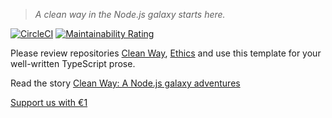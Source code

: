 >*A clean way in the Node.js galaxy starts here.*

[![CircleCI](https://dl.circleci.com/status-badge/img/gh/raccoons-co/cleanway-skeleton/tree/master.svg?style=svg)](https://dl.circleci.com/status-badge/redirect/gh/raccoons-co/cleanway-skeleton/tree/main)
[![Maintainability Rating](https://sonarcloud.io/api/project_badges/measure?project=raccoons-co_cleanway&metric=sqale_rating)](https://sonarcloud.io/summary/new_code?id=raccoons-co_cleanway)

Please review repositories [Clean Way](https://github.com/raccoons-co/cleanway),
[Ethics](https://github.com/raccoons-co/ethics) 
and use this template for your well-written TypeScript prose.

Read the story [Clean Way: A Node.js galaxy adventures](https://bus.raccoons.co/artefacts/cleanway)

[Support us with €1](https://send.monobank.ua/jar/6KuKuBf8ki)
